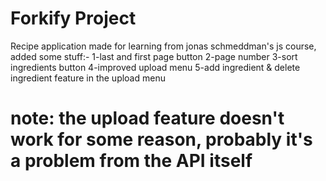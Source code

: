 # Forkify Project

Recipe application made for learning from jonas schmeddman's js course,
added some stuff:-
1-last and first page button
2-page number
3-sort ingredients button
4-improved upload menu
5-add ingredient & delete ingredient feature in the upload menu

# note: the upload feature doesn't work for some reason, probably it's a problem from the API itself
